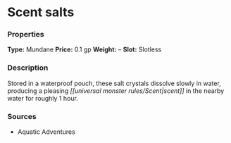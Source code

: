 ﻿---
Title: "Scent salts"
Type: "Mundane"
Price: "0.1 gp"
Weight: "–"
Slot: "Slotless"
Description: |
  "Stored in a waterproof pouch, these salt crystals dissolve slowly in water, producing a pleasing scent in the nearby water for roughly 1 hour."
Sources: "['Aquatic Adventures']"
---

# Scent salts

### Properties

**Type:** Mundane **Price:** 0.1 gp **Weight:** – **Slot:** Slotless

### Description

Stored in a waterproof pouch, these salt crystals dissolve slowly in water, producing a pleasing _[[universal monster rules/Scent|scent]]_ in the nearby water for roughly 1 hour.

### Sources

* Aquatic Adventures